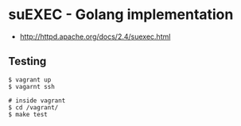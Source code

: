 # suEXEC - Golang implementation

 * http://httpd.apache.org/docs/2.4/suexec.html
 
## Testing
 
```
$ vagrant up
$ vagarnt ssh

# inside vagrant 
$ cd /vagrant/
$ make test
```
